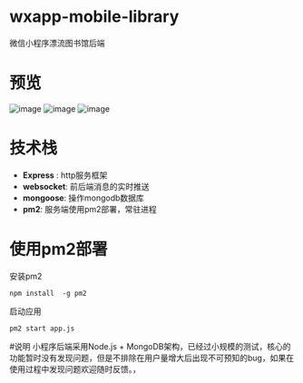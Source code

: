 # wxapp-mobile-library
微信小程序漂流图书馆后端
# 预览
![image](https://github.com/ChinaUnicomRI/wxapp-mobile-library/blob/master/images/1.jpg)
![image](https://github.com/ChinaUnicomRI/wxapp-mobile-library/blob/master/images/2.jpg)
![image](https://github.com/ChinaUnicomRI/wxapp-mobile-library/blob/master/images/3.jpg)
# 技术栈
- **Express** : http服务框架
- **websocket**: 前后端消息的实时推送
- **mongoose**: 操作mongodb数据库
- **pm2**: 服务端使用pm2部署，常驻进程

# 使用pm2部署
安装pm2
```
npm install  -g pm2
```
启动应用
```
pm2 start app.js
```
#说明
小程序后端采用Node.js + MongoDB架构，已经过小规模的测试，核心的功能暂时没有发现问题，但是不排除在用户量增大后出现不可预知的bug，如果在使用过程中发现问题欢迎随时反馈。，
